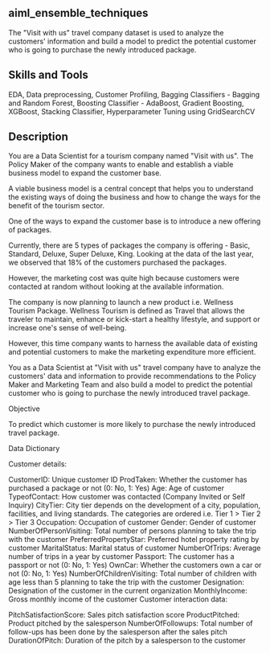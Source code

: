 ## aiml_ensemble_techniques
The "Visit with us" travel company dataset is used to analyze the customers' information and build a model to predict the potential customer who is going to purchase the newly introduced package.

## Skills and Tools

EDA, Data preprocessing, Customer Profiling, Bagging Classifiers - Bagging and Random Forest, Boosting Classifier - AdaBoost, Gradient Boosting, XGBoost, Stacking Classifier, Hyperparameter Tuning using GridSearchCV


## Description

You are a Data Scientist for a tourism company named "Visit with us". The Policy Maker of the company wants to enable and establish a viable business model to expand the customer base.

A viable business model is a central concept that helps you to understand the existing ways of doing the business and how to change the ways for the benefit of the tourism sector.

One of the ways to expand the customer base is to introduce a new offering of packages.

Currently, there are 5 types of packages the company is offering - Basic, Standard, Deluxe, Super Deluxe, King. Looking at the data of the last year, we observed that 18% of the customers purchased the packages.

However, the marketing cost was quite high because customers were contacted at random without looking at the available information.

The company is now planning to launch a new product i.e. Wellness Tourism Package. Wellness Tourism is defined as Travel that allows the traveler to maintain, enhance or kick-start a healthy lifestyle, and support or increase one's sense of well-being.

However, this time company wants to harness the available data of existing and potential customers to make the marketing expenditure more efficient.

You as a Data Scientist at "Visit with us" travel company have to analyze the customers' data and information to provide recommendations to the Policy Maker and Marketing Team and also build a model to predict the potential customer who is going to purchase the newly introduced travel package.

Objective

To predict which customer is more likely to purchase the newly introduced travel package.

Data Dictionary

Customer details:

CustomerID: Unique customer ID
ProdTaken: Whether the customer has purchased a package or not (0: No, 1: Yes)
Age: Age of customer
TypeofContact: How customer was contacted (Company Invited or Self Inquiry)
CityTier: City tier depends on the development of a city, population, facilities, and living standards. The categories are ordered i.e. Tier 1 > Tier 2 > Tier 3
Occupation: Occupation of customer
Gender: Gender of customer
NumberOfPersonVisiting: Total number of persons planning to take the trip with the customer
PreferredPropertyStar: Preferred hotel property rating by customer
MaritalStatus: Marital status of customer
NumberOfTrips: Average number of trips in a year by customer
Passport: The customer has a passport or not (0: No, 1: Yes)
OwnCar: Whether the customers own a car or not (0: No, 1: Yes)
NumberOfChildrenVisiting: Total number of children with age less than 5 planning to take the trip with the customer
Designation: Designation of the customer in the current organization
MonthlyIncome: Gross monthly income of the customer
Customer interaction data: 

PitchSatisfactionScore: Sales pitch satisfaction score
ProductPitched: Product pitched by the salesperson
NumberOfFollowups: Total number of follow-ups has been done by the salesperson after the sales pitch
DurationOfPitch: Duration of the pitch by a salesperson to the customer

